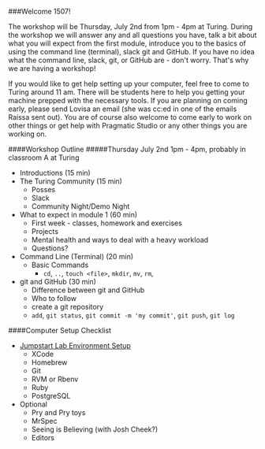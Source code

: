 ###Welcome 1507!

The workshop will be Thursday, July 2nd from 1pm - 4pm at Turing. During the workshop we will answer any and all questions you have, talk a bit about what you will expect from the first module, introduce you to the basics of using
the command line (terminal), slack git and GitHub. If you have no idea what the command line, slack, git, or GitHub are - don't worry. That's why we are having a workshop!

If you would like to get help setting up your computer, feel free to come to Turing around 11 am. There will be students here to help you getting your machine prepped with the necessary tools. If you are planning on coming early,
please send Lovisa an email (she was cc:ed in one of the emails Raissa sent out). You are of course also welcome to come early to work on other things or get help with Pragmatic Studio or any other things you are working on.

####Workshop Outline 
#####Thursday July 2nd 1pm - 4pm, probably in classroom A at Turing 
- Introductions (15 min)
- The Turing Community (15 min)  
  - Posses 
  - Slack 
  - Community Night/Demo Night 
- What to expect in module 1 (60 min)
  - First week - classes, homework and exercises
  - Projects 
  - Mental health and ways to deal with a heavy workload 
  - Questions?
- Command Line (Terminal) (20 min)
  - Basic Commands
    - `cd`, `..`, `touch <file>`, `mkdir`, `mv`, `rm`, 
- git and GitHub (30 min) 
  - Difference between git and GitHub
  - Who to follow 
  - create a git repository 
  - `add`, `git status`, `git commit -m 'my commit'`, `git push`, `git log`

####Computer Setup Checklist 
- [Jumpstart Lab Environment Setup](http://tutorials.jumpstartlab.com/topics/environment/environment.html)
  - XCode 
  - Homebrew 
  - Git 
  - RVM or Rbenv
  - Ruby 
  - PostgreSQL
- Optional 
  - Pry and Pry toys 
  - MrSpec
  - Seeing is Believing (with Josh Cheek?)
  - Editors 


